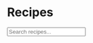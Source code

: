 <div id="recipe-search">
	<h1>Recipes</h1>
	<input type="text" id="searchInput" onkeyup="search()" placeholder="Search recipes...">
</div>

<div id="recipe">
	
</div>
<script>
	//setup arrays for recipe data
	var names = [];
	var images = [];
	var links = [];

	//recipe names
	names[0] = "<p>Banana Loaf / Muffins</p>";
	names[1] = "<p>Maple Bread</p>";
	names[2] = "<p>Croutons</p>";
	names[3] = "<p>Chocolate Chip Muffins</p>";
	names[4] = "<p>Pizza Dough</p>";
	names[5] = "<p>Kale Salad</p>";
	names[6] = "<p>Apple Pie</p>";

	//recipe image links
	images[0] = '<img src="images/thumbnails/banana-muffin.JPG" alt="Banana Muffins">';
	images[1] = '<img src="images/thumbnails/bread-3.JPG" alt="Maple Bread">';
	images[2] = '<img src="images/thumbnails/croutons-2.JPG" alt="Croutons">';
	images[3] = '<img src="images/thumbnails/chocolate-chip-muffins.JPG" alt="Chocolate Chip Muffins">';
	images[4] = '<img src="images/thumbnails/pizza.JPG" alt="Pizza">';
	images[5] = '<img src="images/thumbnails/kale-salad.JPG" alt="Kale Salad">';
	images[6] = '<img src="images/thumbnails/apple-pie.JPG" alt="Apple Pie">';

	//recipe hrefs
	links[0] = '<a href="banana-muffins.md.html"</a>';
	links[1] = '<a href="maple-bread.md.html"</a>';
	links[2] = '<a href="croutons.md.html"</a>';
	links[3] = '<a href="chocolate-chip-muffins.md.html"</a>';
	links[4] = '<a href="pizza-dough.md.html"</a>';
	links[5] = '<a href="kale-salad.md.html"</a>';
	links[6] = '<a href="apple-pie.md.html"</a>';

	//show arrays in console
	console.log(names, images, links);

	var box;

	//loop through recpie names, images, and links to display on page
	for (var i = 0; i < names.length; i++) {
		box = document.createElement('div');
		box.className = 'boxes';
		box.innerHTML = links[i] + names[i] + images[i];
		document.getElementById('recipe').appendChild(box);
	}

	//function to search recipes
	function search() {
		// Declare variables
		var input, filter, div, boxes, a, i, txtValue;
		input = document.getElementById('searchInput');
		filter = input.value.toUpperCase();
		div = document.getElementById("recipe");
		boxes = document.getElementsByClassName('boxes');

		// Loop through all boxesst items, and hide those who don't match the search query
		for (i = 0; i < boxes.length; i++) {
			a = boxes[i].getElementsByTagName("a")[0];
			txtValue = a.textContent || a.innerText;
			if (txtValue.toUpperCase().indexOf(filter) > -1) {
				boxes[i].style.display = "";
			} else {
				boxes[i].style.display = "none";
			}
		}
	}
	
</script>

